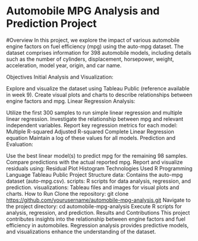 # Automobile MPG Analysis and Prediction Project
#Overview
In this project, we explore the impact of various automobile engine factors on fuel efficiency (mpg) using the auto-mpg dataset. The dataset comprises information for 398 automobile models, including details such as the number of cylinders, displacement, horsepower, weight, acceleration, model year, origin, and car name.

Objectives
Initial Analysis and Visualization:

Explore and visualize the dataset using Tableau Public (reference available in week 9).
Create visual plots and charts to describe relationships between engine factors and mpg.
Linear Regression Analysis:

Utilize the first 300 samples to run simple linear regression and multiple linear regression.
Investigate the relationship between mpg and relevant independent variables.
Report key regression metrics for each model:
Multiple R-squared
Adjusted R-squared
Complete Linear Regression equation
Maintain a log of these values for all models.
Prediction and Evaluation:

Use the best linear model(s) to predict mpg for the remaining 98 samples.
Compare predictions with the actual reported mpg.
Report and visualize residuals using:
Residual Plot
Histogram
Technologies Used
R Programming Language
Tableau Public
Project Structure
data: Contains the auto-mpg dataset (auto-mpg.csv).
scripts: R scripts for data analysis, regression, and prediction.
visualizations: Tableau files and images for visual plots and charts.
How to Run
Clone the repository: git clone https://github.com/yourusername/automobile-mpg-analysis.git
Navigate to the project directory: cd automobile-mpg-analysis
Execute R scripts for analysis, regression, and prediction.
Results and Contributions
This project contributes insights into the relationship between engine factors and fuel efficiency in automobiles. Regression analysis provides predictive models, and visualizations enhance the understanding of the dataset.
